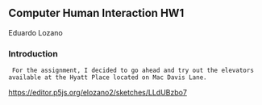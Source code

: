 ## Computer Human Interaction HW1  
Eduardo Lozano

### Introduction
     For the assignment, I decided to go ahead and try out the elevators available at the Hyatt Place located on Mac Davis Lane.
https://editor.p5js.org/elozano2/sketches/LLdUBzbo7

